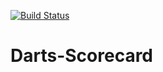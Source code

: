 [![Build Status](https://travis-ci.org/Entreco/Darts-Scorecard.svg?branch=master)](https://travis-ci.org/Entreco/Darts-Scorecard)

# Darts-Scorecard

